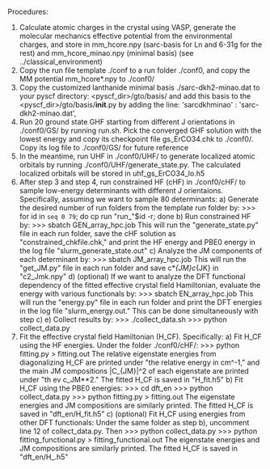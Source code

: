 Procedures:
1. Calculate atomic charges in the crystal using VASP, generate the molecular mechanics effective potential from the
environmental charges, and store in mm_hcore.npy (sarc-basis for Ln and 6-31g for the rest) and mm_hcore_minao.npy (minimal basis) 
(see ../classical_environment)
2. Copy the run file template ./conf to a run folder ./conf0, and copy the MM potential mm_hcore*.npy to ./conf0/
3. Copy the customized lanthanide minimal basis ./sarc-dkh2-minao.dat to your pyscf directory: <pyscf_dir>/gto/basis/
   and add this basis to the <pyscf_dir>/gto/basis/__init__.py by adding the line: 
    'sarcdkhminao' : 'sarc-dkh2-minao.dat',
4. Run 20 ground state GHF starting from different J orientations in ./conf0/GS/ by running run.sh. Pick the converged GHF
solution with the lowest energy and copy its checkpoint file gs_ErCO34.chk to ./conf0/. Copy its log file to ./conf0/GS/
for future reference
5. In the meantime, run UHF in ./conf0/UHF/ to generate localized atomic orbitals by running
./conf0/UHF/generate_state.py. The calculated localized orbitals will be stored in uhf_gs_ErCO34_lo.h5
6. After step 3 and step 4, run constrained HF (cHF) in ./conf0/cHF/ to sample low-energy determinants with different J
orientaions. Specifically, assuming we want to sample 80 determinants:
    a) Generate the desired number of run folders from the template run folder by: 
       >>> for id in `seq 0 79`; do  cp run "run_"$id -r; done
    b) Run constrained HF by:
       >>> sbatch GEN_array_hpc.job
       This will run the "generate_state.py" file in each run folder, save the cHF solution as
       "constrained_chkfile.chk," and print the HF energy and PBE0 energy in the log file "slurm_generate_state.out"
    c) Analyze the JM components of each determinant by:
       >>> sbatch JM_array_hpc.job
       This will run the "get_JM.py" file in each run folder and save c*_{JM}c_{JK} in "c2_Jmk.npy"
    d) (optional) If we want to analyze the DFT functional dependency of the fitted effective crystal field Hamiltonian, evaluate
       the energy with various functionals by:
       >>> sbatch EN_array_hpc.job
       This will run the "energy.py" file in each run folder and print the DFT energies in the log file
       "slurm_energy.out." This can be done simultaneously with step c)
    e) Collect results by:
       >>> ./collect_data.sh
       >>> python collect_data.py
7. Fit the effective crystal field Hamiltonian (H_CF). Specifically:
    a) Fit H_CF using the HF energies. Under the folder ./conf0/cHF/:
       >>> python fitting.py > fitting.out
       The relative eigenstate energies from diagonalizing H_CF are printed under "the relative energy in cm^-1," and
       the main JM compositions |C_{JM}|^2 of each eigenstate are printed under "<x>th ev c_JM**2." The fitted H_CF is
       saved in "H_fit.h5"
    b) Fit H_CF using the PBE0 energies:
       >>> cd dft_en
       >>> python collect_data.py
       >>> python fitting.py > fitting.out
       The eigenstate energies and JM compositions are similarly printed. The fitted H_CF is saved in "dft_en/H_fit.h5"
    c) (optional) Fit H_CF using energies from other DFT functionals:
        Under the same folder as step b), uncomment line 12 of collect_data.py. Then
        >>> python collect_data.py
        >>> python fitting_functional.py > fitting_functional.out
       The eigenstate energies and JM compositions are similarly printed. The fitted H_CF is saved in "dft_en/H_<functional>.h5"



